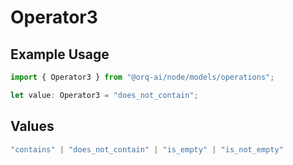 # Operator3

## Example Usage

```typescript
import { Operator3 } from "@orq-ai/node/models/operations";

let value: Operator3 = "does_not_contain";
```

## Values

```typescript
"contains" | "does_not_contain" | "is_empty" | "is_not_empty"
```